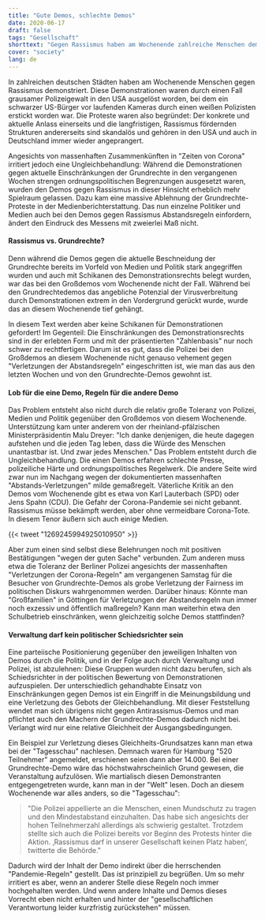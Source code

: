 ```yaml
---
title: "Gute Demos, schlechte Demos"
date: 2020-06-17
draft: false
tags: "Gesellschaft"
shorttext: "Gegen Rassismus haben am Wochenende zahlreiche Menschen demonstriert. Das ist zu begrüßen, macht aber die Ungleichbehandlung deutlich."
cover: "society"
lang: de
---
```


In zahlreichen deutschen Städten haben am Wochenende Menschen gegen Rassismus demonstriert. Diese Demonstrationen waren durch einen Fall grausamer Polizeigewalt in den USA ausgelöst worden, bei dem ein schwarzer US-Bürger vor laufenden Kameras durch einen weißen Polizisten erstickt worden war. Die Proteste waren also begründet: Der konkrete und aktuelle Anlass einerseits und die langfristigen, Rassismus fördernden Strukturen andererseits sind skandalös und gehören in den USA und auch in Deutschland immer wieder angeprangert.

Angesichts von massenhaften Zusammenkünften in "Zeiten von Corona" irritiert jedoch eine Ungleichbehandlung: Während die Demonstrationen gegen aktuelle Einschränkungen der Grundrechte in den vergangenen Wochen strengen ordnungspolitischen Begrenzungen ausgesetzt waren, wurden den Demos gegen Rassismus in dieser Hinsicht erheblich mehr Spielraum gelassen. Dazu kam eine massive Ablehnung der Grundrechte-Proteste in der Medienberichterstattung. Das nun einzelne Politiker und Medien auch bei den Demos gegen Rassismus Abstandsregeln einfordern, ändert den Eindruck des Messens mit zweierlei Maß nicht.

#### Rassismus vs. Grundrechte?

Denn während die Demos gegen die aktuelle Beschneidung der Grundrechte bereits im Vorfeld von Medien und Politik stark angegriffen wurden und auch mit Schikanen des Demonstrationsrechts belegt wurden, war das bei den Großdemos vom Wochenende nicht der Fall. Während bei den Grundrechtedemos das angebliche Potenzial der Virusverbreitung durch Demonstrationen extrem in den Vordergrund gerückt wurde, wurde das an diesem Wochenende tief gehängt.

In diesem Text werden aber keine Schikanen für Demonstrationen gefordert! Im Gegenteil: Die Einschränkungen des Demonstrationsrechts sind in der erlebten Form und mit der präsentierten "Zahlenbasis" nur noch schwer zu rechtfertigen. Darum ist es gut, dass die Polizei bei den Großdemos an diesem Wochenende nicht genauso vehement gegen "Verletzungen der Abstandsregeln" eingeschritten ist, wie man das aus den letzten Wochen und von den Grundrechte-Demos gewohnt ist.

#### Lob für die eine Demo, Regeln für die andere Demo

Das Problem entsteht also nicht durch die relativ große Toleranz von Polizei, Medien und Politik gegenüber den Großdemos von diesem Wochenende. Unterstützung kam unter anderem von der rheinland-pfälzischen Ministerpräsidentin Malu Dreyer: "Ich danke denjenigen, die heute dagegen aufstehen und die jeden Tag leben, dass die Würde des Menschen unantastbar ist. Und zwar jedes Menschen." Das Problem entsteht durch die Ungleichbehandlung. Die einen Demos erfahren schlechte Presse, polizeiliche Härte und ordnungspolitisches Regelwerk. Die andere Seite wird zwar nun im Nachgang wegen der dokumentierten massenhaften "Abstands-Verletzungen" milde gemaßregelt. Väterliche Kritik an den Demos vom Wochenende gibt es etwa von Karl Lauterbach (SPD) oder Jens Spahn (CDU). Die Gefahr der Corona-Pandemie sei nicht gebannt. Rassismus müsse bekämpft werden, aber ohne vermeidbare Corona-Tote. In diesem Tenor äußern sich auch einige Medien.

{{< tweet "1269245994925010950" >}}

Aber zum einen sind selbst diese Belehrungen noch mit positiven Bestätigungen "wegen der guten Sache" verbunden. Zum anderen muss etwa die Toleranz der Berliner Polizei angesichts der massenhaften "Verletzungen der Corona-Regeln" am vergangenen Samstag für die Besucher von Grundrechte-Demos als grobe Verletzung der Fairness im politischen Diskurs wahrgenommen werden. Darüber hinaus: Könnte man "Großfamilien" in Göttingen für Verletzungen der Abstandsregeln nun immer noch exzessiv und öffentlich maßregeln? Kann man weiterhin etwa den Schulbetrieb einschränken, wenn gleichzeitig solche Demos stattfinden?

#### Verwaltung darf kein politischer Schiedsrichter sein

Eine parteiische Positionierung gegenüber den jeweiligen Inhalten von Demos durch die Politik, und in der Folge auch durch Verwaltung und Polizei, ist abzulehnen: Diese Gruppen wurden nicht dazu berufen, sich als Schiedsrichter in der politischen Bewertung von Demonstrationen aufzuspielen. Der unterschiedlich gehandhabte Einsatz von Einschränkungen gegen Demos ist ein Eingriff in die Meinungsbildung und eine Verletzung des Gebots der Gleichbehandlung. Mit dieser Feststellung wendet man sich übrigens nicht gegen Antirassismus-Demos und man pflichtet auch den Machern der Grundrechte-Demos dadurch nicht bei. Verlangt wird nur eine relative Gleichheit der Ausgangsbedingungen.

Ein Beispiel zur Verletzung dieses Gleichheits-Grundsatzes kann man etwa bei der "Tagesschau" nachlesen. Demnach waren für Hamburg "520 Teilnehmer" angemeldet, erschienen seien dann aber 14.000. Bei einer Grundrechte-Demo wäre das höchstwahrscheinlich Grund gewesen, die Veranstaltung aufzulösen. Wie martialisch diesen Demonstranten entgegengetreten wurde, kann man in der "Welt" lesen. Doch an diesem Wochenende war alles anders, so die "Tagesschau":

> "Die Polizei appellierte an die Menschen, einen Mundschutz zu tragen und den Mindestabstand einzuhalten. Das habe sich angesichts der hohen Teilnehmerzahl allerdings als schwierig gestaltet. Trotzdem stellte sich auch die Polizei bereits vor Beginn des Protests hinter die Aktion. ‚Rassismus darf in unserer Gesellschaft keinen Platz haben‘, twitterte die Behörde."

Dadurch wird der Inhalt der Demo indirekt über die herrschenden "Pandemie-Regeln" gestellt. Das ist prinzipiell zu begrüßen. Um so mehr irritiert es aber, wenn an anderer Stelle diese Regeln noch immer hochgehalten werden. Und wenn andere Inhalte und Demos dieses Vorrecht eben nicht erhalten und hinter der "gesellschaftlichen Verantwortung leider kurzfristig zurückstehen" müssen.
